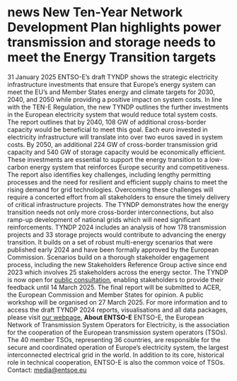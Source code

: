 #  news New Ten-Year Network Development Plan highlights power transmission and storage needs to meet the Energy Transition targets
31 January 2025
ENTSO-E’s draft TYNDP shows the strategic electricity infrastructure investments that ensure that Europe’s energy system can meet the EU’s and Member States energy and climate targets for 2030, 2040, and 2050 while providing a positive impact on system costs.
In line with the TEN-E Regulation, the new TYNDP outlines the further investments in the European electricity system that would reduce total system costs. The report outlines that by 2040, 108 GW of additional cross-border capacity would be beneficial to meet this goal. Each euro invested in electricity infrastructure will translate into over two euros saved in system costs. By 2050, an additional 224 GW of cross-border transmission grid capacity and 540 GW of storage capacity would be economically efficient. These investments are essential to support the energy transition to a low-carbon energy system that reinforces Europe security and competitiveness.
The report also identifies key challenges, including lengthy permitting processes and the need for resilient and efficient supply chains to meet the rising demand for grid technologies. Overcoming these challenges will require a concerted effort from all stakeholders to ensure the timely delivery of critical infrastructure projects.
The TYNDP demonstrates how the energy transition needs not only more cross-border interconnections, but also ramp-up development of national grids which will need significant reinforcements. TYNDP 2024 includes an analysis of how 178 transmission projects and 33 storage projects would contribute to advancing the energy transition.
It builds on a set of robust multi-energy scenarios that were published early 2024 and have been formally approved by the European Commission. Scenarios build on a thorough stakeholder engagement process, including the new Stakeholders Reference Group active since end 2023 which involves 25 stakeholders across the energy sector.
The TYNDP is now open for [public consultation](https://consultations.entsoe.eu/system-development/tyndp-2024/), enabling stakeholders to provide their feedback until 14 March 2025. The final report will be submitted to ACER, the European Commission and Member States for opinion. A public workshop will be organised on 27 March 2025.
For more information and to access the draft TYNDP 2024 reports, visualisations and all data packages, please visit [our webpage.](https://tyndp.entsoe.eu/)
**About ENTSO-E**
ENTSO-E, the European Network of Transmission System Operators for Electricity, is the association for the cooperation of the European transmission system operators (TSOs). The 40 member TSOs, representing 36 countries, are responsible for the secure and coordinated operation of Europe’s electricity system, the largest interconnected electrical grid in the world. In addition to its core, historical role in technical cooperation, ENTSO-E is also the common voice of TSOs. [](https://consultations.entsoe.eu/system-development/tyndp-2024/)
Contact: [media@entsoe.eu](https://www.entsoe.eu/news/2025/01/31/new-ten-year-network-development-plan-highlights-power-transmission-and-storage-needs-to-meet-the-energy-transition-targets/media@entsoe.eu)